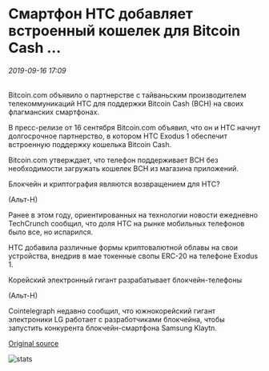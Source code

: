 # Смартфон HTC добавляет встроенный кошелек для Bitcoin Cash ...

###### 2019-09-16 17:09

Bitcoin.com объявило о партнерстве с тайваньским производителем телекоммуникаций HTC для поддержки Bitcoin Cash (BCH) на своих флагманских смартфонах.

В пресс-релизе от 16 сентября Bitcoin.com объявил, что он и HTC начнут долгосрочное партнерство, в котором HTC Exodus 1 обеспечит встроенную поддержку кошелька Bitcoin Cash.

Bitcoin.com утверждает, что телефон поддерживает BCH без необходимости загружать кошелек BCH из магазина приложений.

Блокчейн и криптография являются возвращением для HTC?

(Альт-Н)

Ранее в этом году, ориентированных на технологии новости ежедневно TechCrunch сообщил, что доля HTC на рынке мобильных телефонов было все, но испарился.

HTC добавила различные формы криптовалютной облавы на свои устройства, внедрив в мае токенные свопы ERC-20 на телефоне Exodus 1.

Корейский электронный гигант разрабатывает блокчейн-телефоны

(Альт-Н)

Cointelegraph недавно сообщил, что южнокорейский гигант электроники LG работает с разработчиками блокчейна, чтобы запустить конкурента блокчейн-смартфона Samsung Klaytn.

[Original source](https://cointelegraph.com/news/htc-smartphone-adds-built-in-wallet-for-bitcoin-cash)

![stats](https://c.statcounter.com/11760860/0/a89fa40b/1/ "stats")